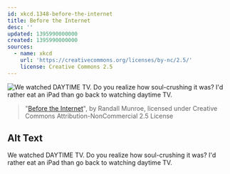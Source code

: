```yaml
---
id: xkcd.1348-before-the-internet
title: Before the Internet
desc: ''
updated: 1395990000000
created: 1395990000000
sources:
  - name: xkcd
    url: 'https://creativecommons.org/licenses/by-nc/2.5/'
    license: Creative Commons 2.5
---
```

![We watched DAYTIME TV. Do you realize how soul-crushing it was? I'd rather eat an iPad than go back to watching daytime TV.](https://imgs.xkcd.com/comics/before_the_internet.png)
> "[Before the Internet](https://xkcd.com/1348/)", by Randall Munroe, licensed under Creative Commons Attribution-NonCommercial 2.5 License

## Alt Text
We watched DAYTIME TV. Do you realize how soul-crushing it was? I'd rather eat an iPad than go back to watching daytime TV.
